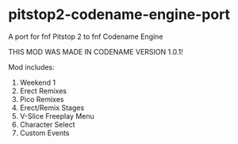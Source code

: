 # pitstop2-codename-engine-port
A port for fnf Pitstop 2 to fnf Codename Engine

THIS MOD WAS MADE IN CODENAME VERSION 1.0.1!

Mod includes:

<Release>

1. Weekend 1
2. Erect Remixes
3. Pico Remixes
4. Erect/Remix Stages
5. V-Slice Freeplay Menu
6. Character Select
7. Custom Events
